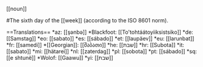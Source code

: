 [[noun]]

#The sixth day of the [[week]] (according to the ISO 8601 norm).

==Translations==
*az: [[ş&#601;nb&#601;]]
*Blackfoot: [[To'tohtáátoyiiksistsiko]]
*de: [[Samstag]]
*eo: [[sabato]]
*es: [[sábado]]
*et: [[laupäev]]
*eu: [[larunbat]]
*fr: [[samedi]]
*[[Georgian]]: [[შაბათი]]
*he: [[שבת]]
*hr: [[Subota]]
*it: [[sabato]]
*mi: [[hätarei]]
*nl: [[zaterdag]]
*pl: [[sobota]]
*pt: [[s&aacute;bado]]
*sq: [[e shtunë]]
*Wolof: [[Gaawu]]
*yi: [[שבת]]